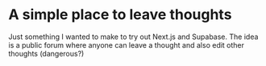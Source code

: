 # A simple place to leave thoughts
Just something I wanted to make to try out Next.js and Supabase.
The idea is a public forum where anyone can leave a thought and also edit other thoughts (dangerous?)
